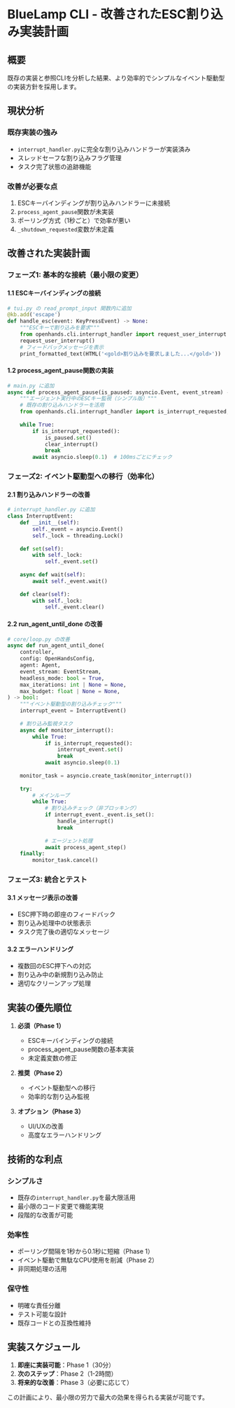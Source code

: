 # BlueLamp CLI - 改善されたESC割り込み実装計画

## 概要
既存の実装と参照CLIを分析した結果、より効率的でシンプルなイベント駆動型の実装方針を採用します。

## 現状分析

### 既存実装の強み
- `interrupt_handler.py`に完全な割り込みハンドラーが実装済み
- スレッドセーフな割り込みフラグ管理
- タスク完了状態の追跡機能

### 改善が必要な点
1. ESCキーバインディングが割り込みハンドラーに未接続
2. `process_agent_pause`関数が未実装
3. ポーリング方式（1秒ごと）で効率が悪い
4. `_shutdown_requested`変数が未定義

## 改善された実装計画

### フェーズ1: 基本的な接続（最小限の変更）

#### 1.1 ESCキーバインディングの接続
```python
# tui.py の read_prompt_input 関数内に追加
@kb.add('escape')
def handle_esc(event: KeyPressEvent) -> None:
    """ESCキーで割り込みを要求"""
    from openhands.cli.interrupt_handler import request_user_interrupt
    request_user_interrupt()
    # フィードバックメッセージを表示
    print_formatted_text(HTML('<gold>割り込みを要求しました...</gold>'))
```

#### 1.2 process_agent_pause関数の実装
```python
# main.py に追加
async def process_agent_pause(is_paused: asyncio.Event, event_stream) -> None:
    """エージェント実行中のESCキー監視（シンプル版）"""
    # 既存の割り込みハンドラーを活用
    from openhands.cli.interrupt_handler import is_interrupt_requested, clear_interrupt
    
    while True:
        if is_interrupt_requested():
            is_paused.set()
            clear_interrupt()
            break
        await asyncio.sleep(0.1)  # 100msごとにチェック
```

### フェーズ2: イベント駆動型への移行（効率化）

#### 2.1 割り込みハンドラーの改善
```python
# interrupt_handler.py に追加
class InterruptEvent:
    def __init__(self):
        self._event = asyncio.Event()
        self._lock = threading.Lock()
    
    def set(self):
        with self._lock:
            self._event.set()
    
    async def wait(self):
        await self._event.wait()
    
    def clear(self):
        with self._lock:
            self._event.clear()
```

#### 2.2 run_agent_until_done の改善
```python
# core/loop.py の改善
async def run_agent_until_done(
    controller,
    config: OpenHandsConfig,
    agent: Agent,
    event_stream: EventStream,
    headless_mode: bool = True,
    max_iterations: int | None = None,
    max_budget: float | None = None,
) -> bool:
    """イベント駆動型の割り込みチェック"""
    interrupt_event = InterruptEvent()
    
    # 割り込み監視タスク
    async def monitor_interrupt():
        while True:
            if is_interrupt_requested():
                interrupt_event.set()
                break
            await asyncio.sleep(0.1)
    
    monitor_task = asyncio.create_task(monitor_interrupt())
    
    try:
        # メインループ
        while True:
            # 割り込みチェック（非ブロッキング）
            if interrupt_event._event.is_set():
                handle_interrupt()
                break
            
            # エージェント処理
            await process_agent_step()
    finally:
        monitor_task.cancel()
```

### フェーズ3: 統合とテスト

#### 3.1 メッセージ表示の改善
- ESC押下時の即座のフィードバック
- 割り込み処理中の状態表示
- タスク完了後の適切なメッセージ

#### 3.2 エラーハンドリング
- 複数回のESC押下への対応
- 割り込み中の新規割り込み防止
- 適切なクリーンアップ処理

## 実装の優先順位

1. **必須（Phase 1）**
   - ESCキーバインディングの接続
   - process_agent_pause関数の基本実装
   - 未定義変数の修正

2. **推奨（Phase 2）**
   - イベント駆動型への移行
   - 効率的な割り込み監視

3. **オプション（Phase 3）**
   - UI/UXの改善
   - 高度なエラーハンドリング

## 技術的な利点

### シンプルさ
- 既存の`interrupt_handler.py`を最大限活用
- 最小限のコード変更で機能実現
- 段階的な改善が可能

### 効率性
- ポーリング間隔を1秒から0.1秒に短縮（Phase 1）
- イベント駆動で無駄なCPU使用を削減（Phase 2）
- 非同期処理の活用

### 保守性
- 明確な責任分離
- テスト可能な設計
- 既存コードとの互換性維持

## 実装スケジュール

1. **即座に実装可能**：Phase 1（30分）
2. **次のステップ**：Phase 2（1-2時間）
3. **将来的な改善**：Phase 3（必要に応じて）

この計画により、最小限の労力で最大の効果を得られる実装が可能です。